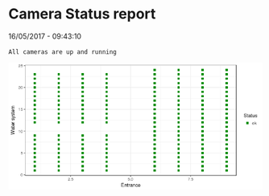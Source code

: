Camera Status report
================
16/05/2017 - 09:43:10

    All cameras are up and running

![](camreport_files/figure-markdown_github/unnamed-chunk-2-1.png)

